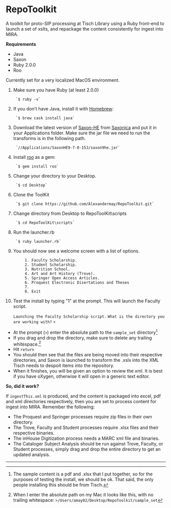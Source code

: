 # RepoToolkit
A toolkit for proto-SIP processing at Tisch Library using a Ruby front-end to launch a set of xslts, and repackage the content consistently for ingest into MIRA.

**Requirements**
* Java
* Saxon
* Ruby 2.0.0
* Roo

Currently set for a very localized MacOS environment.

1. Make sure you have Ruby (at least 2.0.0)

        `$ ruby -v` 
 
2. If you don’t have Java, install it with [Homebrew](https://brew.sh/):

        `$ brew cask install java`

3. Download the latest version of [Saxon-HE](https://sourceforge.net/projects/saxon/files/) from [Saxonica](http://www.saxonica.com/download/opensource.xml) and put it in your Applications folder. Make sure the jar file we need to run the transforms is in the following path.

        `//Applications/SaxonHE9-7-0-15J/saxon9he.jar`

4. Install [roo](https://github.com/roo-rb/roo) as a gem:

        `$ gem install roo`
        
5. Change your directory to your Desktop.

        `$ cd Desktop`
        
6. Clone the ToolKit

        `$ git clone https://github.com/Alexandermay/RepoToolkit.git`
 
7. Change directory from Desktop to RepoToolKit\scripts

        `$ cd RepoToolKit\scripts`
        		  
8. Run the launcher.rb

        `$ ruby launcher.rb`

9. You should now see a welcome screen with a list of options.

        
            1. Faculty Scholarship.
            2. Student Scholarship.
            3. Nutrition School.
            4. Art and Art History (Trove).
            5. Springer Open Access Articles.
            6. Proquest Electronic Disertations and Theses
            7. 
            8. Exit
                  

10.   Test the install by typing "1" at the prompt.  This will launch the Faculty script.

        `Launching the Faculty Scholarship script.`
        `What is the directory you are working with?`
        `>`

+   At the prompt (`>`) enter the absolute path to the `sample_set` directory[^1]
+   If you drag and drop the directory, make sure to delete any trailing whitespace.[^2] 
+   Hit `return`
+ You should then see that the files are being moved into their respective directories, and Saxon is launched to transform the .xslx into the XML Tisch needs to despoit items into the repository.
+ When it finishes, you will be given an option to review the xml.  It is best if you have oXygen, otherwise it will open in a generic text editor.

**So, did it work?**

If `ingestThis.xml` is produced, and the content is packaged into excel, pdf and xml directories respectively, then you are set to process content for ingest into MIRA.  Remember the following:
+ The Proquest and Springer processes require zip files in their own directory.
+ The Trove, Faculty and Student processes require .xlsx files and their respective binaries.
+ The inHouse Digitization process needs a MARC xml file and binaries.
+ The Cataloger Subject Analysis should be run against Trove, Faculty, or Student processes, simply drag and drop the entire directory to get an updated analysis.


---

[^1]: The sample content is a pdf and .xlsx that I put together, so for the purposes of testing the install, we should be ok. That said, the only people installing this should be from Tisch.

[^2]: When I enter the absolute path on my Mac it looks like this, with no trailing whitespace: 
            `>/Users/amay02/Desktop/RepoToolkit/sample_set`


        


